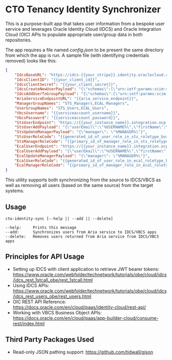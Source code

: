 # CTO Tenancy Identity Synchronizer
This is a purpose-built app that takes user information from a bespoke user service and leverages Oracle Identity Cloud (IDCS) and Oracle Integration Cloud (OIC) APIs to populate appropriate user/group data in both repositories.

The app requires a file named *config.json* to be present the same directory from which the app is run.  A sample file (with identifying credentials removed) looks like this:

```json
{
    "IdcsBaseURL": "https://idcs-{{your_stripe}}.identity.oraclecloud.com",
    "IdcsClientID": "{{your_client_id}}",
    "IdcsClientSecret": "{{your_client_secret}}",
    "IdcsCreateNewUserPayload": "{\"schemas\":[\"urn:ietf:params:scim:schemas:core:2.0:User\"],\"name\":{\"givenName\":\"%FIRSTNAME%\",\"familyName\":\"%LASTNAME%\"},\"active\":true,\"userName\":\"%USERNAME%\",\"emails\":[{\"value\":\"%USERNAME%\",\"type\":\"work\",\"primary\":true},{\"value\":\"%USERNAME%\",\"primary\":false,\"type\":\"recovery\", \"urn:ietf:params:scim:schemas:oracle:idcs:extension:user:User:isFederatedUser\": true}]}",
    "IdcsAddUserToGroupPayload": "{\"schemas\":[\"urn:ietf:params:scim:api:messages:2.0:PatchOp\"],\"Operations\":[{\"op\":\"add\",\"path\":\"members\",\"value\":[{\"value\":\"%USERID%\",\"type\":\"User\"}]}]}",
    "AriaServiceEndpointURL": "{{aria_service_endpoint}}",
    "ManagerGroupNames": "STS_Managers,ECAL_Managers",
    "UserGroupNames": "STS_Users,ECAL_Users",
    "VbcsUsername": "{{serviceaccount_username}}",
    "VbcsPassword": "{{serviceaccount_password}}",
    "StsUserEndpoint": "https://{{your_instance_name}}.integration.ocp.oraclecloud.com/ic/builder/design/Skills_Task_Set/1.0/resources/data/STSUser",
    "StsUserAddPayload": "{\"userEmail\":\"%USERNAME%\",\"firstName\":\"%FIRSTNAME%\",\"lastName\":\"%LASTNAME%\",\"path\":1,\"manager\":\"%MANAGER%\",\"roleName\":%ROLE%}", 
    "StsUpdateManagerPayload": "{\"manager\": \"%MANAGER%\"}",
    "StsUserRoleCode": "{{generated_id_of_user_role_in_sts_roletype_business_object}}",
    "StsManagerRoleCode": "{{primary_id_of_manager_role_in_sts_roletype_business_object}}",
    "EcalUserEndpoint": "https://{{your_instance_name}}.integration.ocp.oraclecloud.com/ic/builder/design/ECAL/1.0/resources/data/User1",
    "EcalUserAddPayload": "{\"userEmail\":\"%USERNAME%\",\"firstName\":\"%FIRSTNAME%\",\"lastName\":\"%LASTNAME%\",\"manager\":\"%MANAGER%\",\"roleName\":%ROLE%}",
    "EcalUpdateManagerPayload": "{\"manager\": \"%MANAGER%\"}",
    "EcalUserRoleCode": "{{generated_id_of_user_role_in_ecal_roletype_business_object}}",
    "EcalManagerRoleCode": "{{primary_id_of_manager_role_in_ecal_roletype_business_object}}"
}
```

This utility supports both synchronizing from the source to IDCS/VBCS as well as removing all users (based on the same source) from the target systems.

## Usage
```
cto-identity-sync [--help || --add || --delete]

--help:     Prints this message
--add:      Synchronizes users from Aria service to IDCS/VBCS apps
--delete:   Removes users returned from Aria service from IDCS/VBCS apps
```

## Principles for API Usage
* Setting up IDCS with client application to retrieve JWT bearer tokens:  https://www.oracle.com/webfolder/technetwork/tutorials/obe/cloud/idcs/idcs_rest_1stcall_obe/rest_1stcall.html
 * Using IDCS APIs:
https://www.oracle.com/webfolder/technetwork/tutorials/obe/cloud/idcs/idcs_rest_users_obe/rest_users.html
* OIC REST API Reference:  https://docs.oracle.com/en/cloud/paas/identity-cloud/rest-api/
* Working with VBCS Business Object APIs:  https://docs.oracle.com/en/cloud/paas/app-builder-cloud/consume-rest/index.html

## Third Party Packages Used

 * Read-only JSON pathing support:  https://github.com/tidwall/gjson
 
